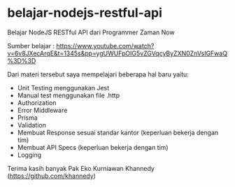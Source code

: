 # belajar-nodejs-restful-api
Belajar NodeJS RESTful API dari Programmer Zaman Now

Sumber belajar : https://www.youtube.com/watch?v=6v8JXecArqE&t=1345s&pp=ygUWUFpOIG5vZGVqcyByZXN0ZnVsIGFwaQ%3D%3D

Dari materi tersebut saya mempelajari beberapa hal baru yaitu: 
- Unit Testing menggunakan Jest
- Manual test menggunakan file <name>.http
- Authorization
- Error Middleware
- Prisma 
- Validation
- Membuat Response sesuai standar kantor (keperluan bekerja dengan tim)
- Membuat API Specs (keperluan bekerja dengan tim)
- Logging

Terima kasih banyak Pak Eko Kurniawan Khannedy (https://github.com/khannedy)
